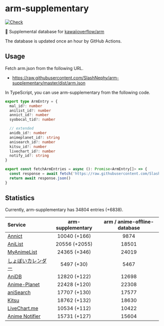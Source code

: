 # arm-supplementary

[![Check](https://github.com/SlashNephy/arm-supplementary/actions/workflows/check-node.yml/badge.svg)](https://github.com/SlashNephy/arm-supplementary/actions/workflows/check-node.yml)

💊 Supplemental database for [kawaiioverflow/arm](https://github.com/kawaiioverflow/arm)

The database is updated once an hour by GitHub Actions.

## Usage

Fetch arm.json from the following URL.

- https://raw.githubusercontent.com/SlashNephy/arm-supplementary/master/dist/arm.json

In TypeScript, you can use arm-supplementary from the following code.

```TypeScript
export type ArmEntry = {
  mal_id?: number
  anilist_id?: number
  annict_id?: number
  syobocal_tid?: number

  // extended
  anidb_id?: number
  animeplanet_id?: string
  anisearch_id?: number
  kitsu_id?: number
  livechart_id?: number
  notify_id?: string
}

export const fetchArmEntries = async (): Promise<ArmEntry[]> => {
  const response = await fetch('https://raw.githubusercontent.com/SlashNephy/arm-supplementary/master/dist/arm.json')
  return await response.json()
}
```

## Statistics

Currently, arm-supplementary has 34804 entries (+6838).

| Service                                     | arm-supplementary | arm / anime-offline-database |
| :------------------------------------------ | :---------------: | :--------------------------: |
| [Annict](https://annict.com)                |   10040 (+166)    |             9874             |
| [AniList](https://anilist.co)               |   20556 (+2055)   |            18501             |
| [MyAnimeList](https://myanimelist.net)      |   24365 (+346)    |            24019             |
| [しょぼいカレンダー](https://cal.syoboi.jp) |    5497 (+30)     |             5467             |
| [AniDB](https://anidb.net)                  |   12820 (+122)    |            12698             |
| [Anime-Planet](https://anime-planet.com)    |   22428 (+120)    |            22308             |
| [aniSearch](https://anisearch.com)          |   17707 (+130)    |            17577             |
| [Kitsu](https://kitsu.io)                   |   18762 (+132)    |            18630             |
| [LiveChart.me](https://livechart.me)        |   10534 (+112)    |            10422             |
| [Anime Notifier](https://notify.moe)        |   15731 (+127)    |            15604             |
